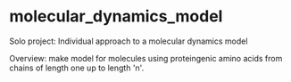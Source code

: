 # molecular_dynamics_model
Solo project: Individual approach to a molecular dynamics model

Overview: make model for molecules using proteingenic amino acids from chains of length one up to length 'n'.
